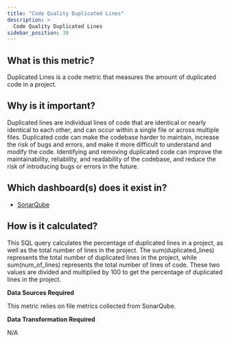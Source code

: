 ```yaml
---
title: "Code Quality Duplicated Lines"
description: >
  Code Quality Duplicated Lines
sidebar_position: 38
---
```


## What is this metric?

Duplicated Lines is a code metric that measures the amount of duplicated code in a project.

## Why is it important?

Duplicated lines are individual lines of code that are identical or nearly identical to each other, and can occur within a single file or across multiple files. Duplicated code can make the codebase harder to maintain, increase the risk of bugs and errors, and make it more difficult to understand and modify the code. Identifying and removing duplicated code can improve the maintainability, reliability, and readability of the codebase, and reduce the risk of introducing bugs or errors in the future.

## Which dashboard(s) does it exist in?

- [SonarQube](https://devlake.apache.org/livedemo/DataSources/SonarQube)

## How is it calculated?

This SQL query calculates the percentage of duplicated lines in a project, as well as the total number of lines in the project.
The sum(duplicated_lines) represents the total number of duplicated lines in the project, while sum(num_of_lines) represents the total number of lines of code. These two values are divided and multiplied by 100 to get the percentage of duplicated lines in the project.

<b>Data Sources Required</b>

This metric relies on file metrics collected from SonarQube.

<b>Data Transformation Required</b>

N/A
